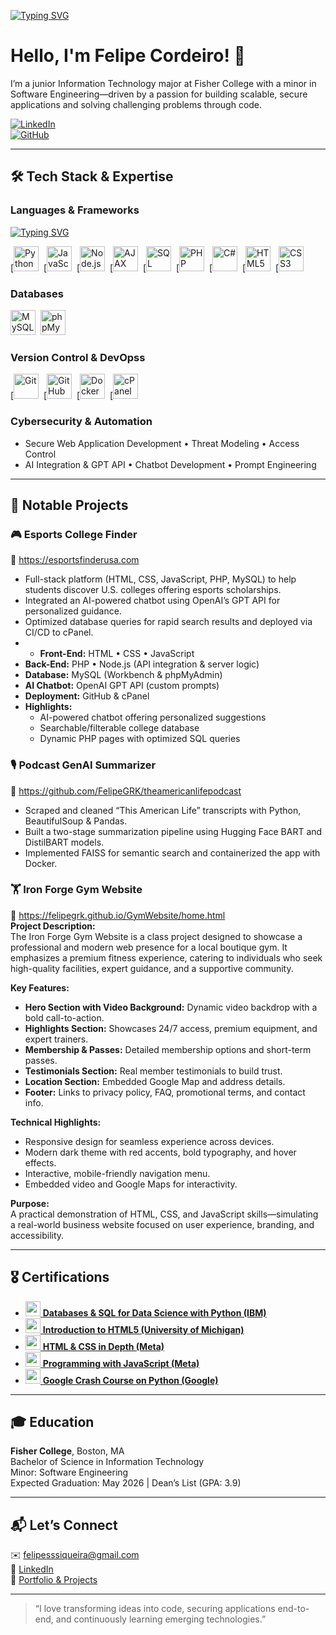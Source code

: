 [![Typing SVG](https://readme-typing-svg.demolab.com?font=Fira+Code&pause=1000&color=62F724&width=435&lines=Aspiring+Software+Engineer)](https://git.io/typing-svg)

# Hello, I'm Felipe Cordeiro! 🚀

I’m a junior Information Technology major at Fisher College with a minor in Software Engineering—driven by a passion for building scalable, secure applications and solving challenging problems through code.

[![LinkedIn](https://img.shields.io/badge/LinkedIn-%230077B5.svg?&style=flat-square&logo=linkedin&logoColor=white)](https://www.linkedin.com/in/felipe-siqueira-0bbb6a169/)  
[![GitHub](https://img.shields.io/badge/GitHub-%23121011.svg?&style=flat-square&logo=github&logoColor=white)](https://github.com/FelipeGRK)

---

## 🛠 Tech Stack & Expertise

### **Languages & Frameworks** 
[![Typing SVG](https://readme-typing-svg.demolab.com?font=Fira+Code&pause=1000&color=F70CF6&width=435&lines=Python%2CJavaScript%2C+C%23%2C+Node.js%2C+HTML%2C+SQL%2C+PHP)](https://git.io/typing-svg)

[<img src="https://www.vectorlogo.zone/logos/python/python-official.svg" alt="Python" height="40"/> 
[<img src="https://www.vectorlogo.zone/logos/javascript/javascript-icon.svg" alt="JavaScript" height="40"/> 
[<img src="https://www.vectorlogo.zone/logos/nodejs/nodejs-icon.svg" alt="Node.js" height="40"/> 
[<img src="https://upload.wikimedia.org/wikipedia/commons/a/a1/AJAX_logo_by_gengns.svg" alt="AJAX" height="40"/> 
[<img src="https://uxwing.com/wp-content/themes/uxwing/download/file-and-folder-type/sql-icon.svg" alt="SQL" height="40"/> 
[<img src="https://upload.wikimedia.org/wikipedia/commons/2/27/PHP-logo.svg" alt="PHP" height="40"/> 
[<img src="https://upload.wikimedia.org/wikipedia/commons/b/bd/Logo_C_sharp.svg" alt="C#" height="40"/> 
[<img src="https://upload.wikimedia.org/wikipedia/commons/3/38/HTML5_Badge.svg" alt="HTML5" height="40"/> 
[<img src="https://upload.wikimedia.org/wikipedia/commons/6/62/CSS3_logo.svg" alt="CSS3" height="40"/>


### **Databases**
<img src="https://upload.wikimedia.org/wikipedia/commons/0/0a/MySQL_textlogo.svg" alt="MySQL" height="40"/> 
<img src="https://upload.wikimedia.org/wikipedia/commons/4/4f/PhpMyAdmin_logo.svg" alt="phpMyAdmin" height="40"/> 

### **Version Control & DevOpss**
[<img src="https://git-scm.com/images/logos/downloads/Git-Logo-2Color.svg" alt="Git" height="40"/> 
[<img src="https://upload.wikimedia.org/wikipedia/commons/9/91/Octicons-mark-github.svg" alt="GitHub" height="40"/> 
[<img src="https://www.vectorlogo.zone/logos/docker/docker-official.svg" alt="Docker" height="40"/> 
[<img src="https://upload.wikimedia.org/wikipedia/commons/c/c2/CPanel_logo.svg" alt="cPanel" height="40"/>

### **Cybersecurity & Automation**  
- Secure Web Application Development • Threat Modeling • Access Control  
- AI Integration & GPT API • Chatbot Development • Prompt Engineering  
---

## 🚀 Notable Projects

### 🎮 Esports College Finder
🔗 https://esportsfinderusa.com  
- Full-stack platform (HTML, CSS, JavaScript, PHP, MySQL) to help students discover U.S. colleges offering esports scholarships.  
- Integrated an AI-powered chatbot using OpenAI’s GPT API for personalized guidance.  
- Optimized database queries for rapid search results and deployed via CI/CD to cPanel.
- - **Front-End:** HTML • CSS • JavaScript  
- **Back-End:** PHP • Node.js (API integration & server logic)  
- **Database:** MySQL (Workbench & phpMyAdmin)  
- **AI Chatbot:** OpenAI GPT API (custom prompts)  
- **Deployment:** GitHub & cPanel  
- **Highlights:**  
  - AI-powered chatbot offering personalized suggestions  
  - Searchable/filterable college database  
  - Dynamic PHP pages with optimized SQL queries 

### 🎙️ Podcast GenAI Summarizer
🔗 https://github.com/FelipeGRK/theamericanlifepodcast  
- Scraped and cleaned “This American Life” transcripts with Python, BeautifulSoup & Pandas.  
- Built a two-stage summarization pipeline using Hugging Face BART and DistilBART models.  
- Implemented FAISS for semantic search and containerized the app with Docker.

### 🏋️ Iron Forge Gym Website
🔗 https://felipegrk.github.io/GymWebsite/home.html  
**Project Description:**  
The Iron Forge Gym Website is a class project designed to showcase a professional and modern web presence for a local boutique gym. It emphasizes a premium fitness experience, catering to individuals who seek high-quality facilities, expert guidance, and a supportive community.  

**Key Features:**  
- **Hero Section with Video Background:** Dynamic video backdrop with a bold call-to-action.  
- **Highlights Section:** Showcases 24/7 access, premium equipment, and expert trainers.  
- **Membership & Passes:** Detailed membership options and short-term passes.  
- **Testimonials Section:** Real member testimonials to build trust.  
- **Location Section:** Embedded Google Map and address details.  
- **Footer:** Links to privacy policy, FAQ, promotional terms, and contact info.

**Technical Highlights:**  
- Responsive design for seamless experience across devices.  
- Modern dark theme with red accents, bold typography, and hover effects.  
- Interactive, mobile-friendly navigation menu.  
- Embedded video and Google Maps for interactivity.

**Purpose:**  
A practical demonstration of HTML, CSS, and JavaScript skills—simulating a real-world business website focused on user experience, branding, and accessibility.

---

## 🎖 Certifications

- [<img src="https://upload.wikimedia.org/wikipedia/commons/5/51/IBM_logo.svg" height="24"> **Databases & SQL for Data Science with Python (IBM)**](https://www.coursera.org/account/accomplishments/verify/DFMPM5NYEM0S)  
- [<img src="https://upload.wikimedia.org/wikipedia/commons/8/87/University_of_Michigan_logo.svg" height="24"> **Introduction to HTML5 (University of Michigan)**](https://www.coursera.org/account/accomplishments/certificate/S2OPNFA1JCNU)  
- [<img src="https://upload.wikimedia.org/wikipedia/commons/0/05/Meta_Platforms_Inc._logo.svg" height="24"> **HTML & CSS in Depth (Meta)**](https://www.coursera.org/account/accomplishments/verify/01WW0TTVEK35)  
- [<img src="https://upload.wikimedia.org/wikipedia/commons/0/05/Meta_Platforms_Inc._logo.svg" height="24"> **Programming with JavaScript (Meta)**](https://www.coursera.org/account/accomplishments/verify/GBPMZR9901NI)  
- [<img src="https://upload.wikimedia.org/wikipedia/commons/2/2f/Google_2015_logo.svg" height="24"> **Google Crash Course on Python (Google)**](https://www.coursera.org/account/accomplishments/verify/AMBNN3KLZL4V)  

---

## 🎓 Education

**Fisher College**, Boston, MA  
Bachelor of Science in Information Technology  
Minor: Software Engineering  
Expected Graduation: May 2026 | Dean’s List (GPA: 3.9)

---


## 📬 Let’s Connect

✉️ felipesssiqueira@gmail.com  
🔗 [LinkedIn](https://www.linkedin.com/in/felipe-siqueira-0bbb6a169/)  
🔗 [Portfolio & Projects](https://esportsfinderusa.com)  

---

> “I love transforming ideas into code, securing applications end-to-end, and continuously learning emerging technologies.”  
